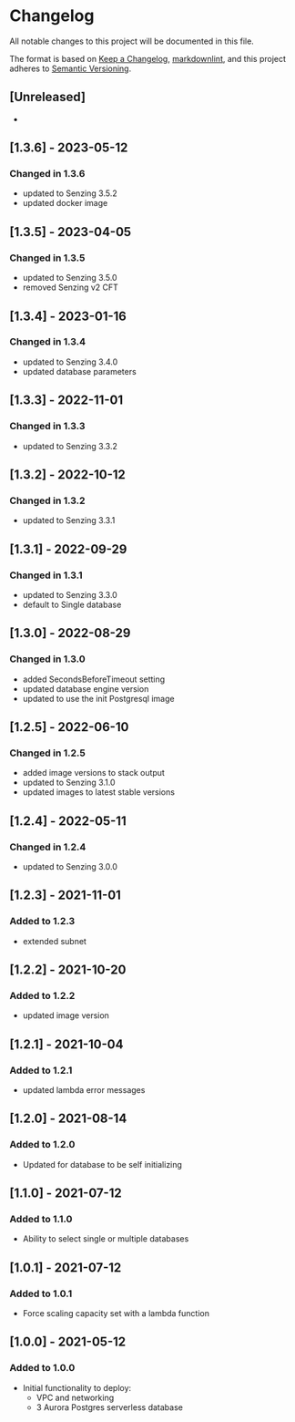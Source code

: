 # Changelog

All notable changes to this project will be documented in this file.

The format is based on [Keep a Changelog](https://keepachangelog.com/en/1.0.0/),
[markdownlint](https://dlaa.me/markdownlint/),
and this project adheres to [Semantic Versioning](https://semver.org/spec/v2.0.0.html).

## [Unreleased]

-

## [1.3.6] - 2023-05-12

### Changed in 1.3.6

- updated to Senzing 3.5.2
- updated docker image

## [1.3.5] - 2023-04-05

### Changed in 1.3.5

- updated to Senzing 3.5.0
- removed Senzing v2 CFT

## [1.3.4] - 2023-01-16

### Changed in 1.3.4

- updated to Senzing 3.4.0
- updated database parameters

## [1.3.3] - 2022-11-01

### Changed in 1.3.3

- updated to Senzing 3.3.2

## [1.3.2] - 2022-10-12

### Changed in 1.3.2

- updated to Senzing 3.3.1

## [1.3.1] - 2022-09-29

### Changed in 1.3.1

- updated to Senzing 3.3.0
- default to Single database

## [1.3.0] - 2022-08-29

### Changed in 1.3.0

- added SecondsBeforeTimeout setting
- updated database engine version
- updated to use the init Postgresql image

## [1.2.5] - 2022-06-10

### Changed in 1.2.5

- added image versions to stack output
- updated to Senzing 3.1.0
- updated images to latest stable versions

## [1.2.4] - 2022-05-11

### Changed in 1.2.4

- updated to Senzing 3.0.0

## [1.2.3] - 2021-11-01

### Added to 1.2.3

- extended subnet

## [1.2.2] - 2021-10-20

### Added to 1.2.2

- updated image version

## [1.2.1] - 2021-10-04

### Added to 1.2.1

- updated lambda error messages

## [1.2.0] - 2021-08-14

### Added to 1.2.0

- Updated for database to be self initializing

## [1.1.0] - 2021-07-12

### Added to 1.1.0

- Ability to select single or multiple databases

## [1.0.1] - 2021-07-12

### Added to 1.0.1

- Force scaling capacity set with a lambda function

## [1.0.0] - 2021-05-12

### Added to 1.0.0

- Initial functionality to deploy:
  - VPC and networking
  - 3 Aurora Postgres serverless database
